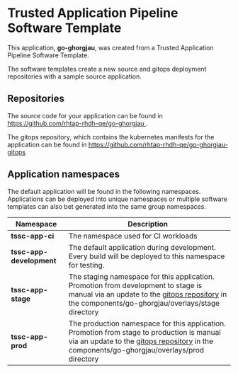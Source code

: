 # Trusted Application Pipeline Software Template

This application, **go-ghorgjau**, was created from a Trusted Application Pipeline Software Template.

The software templates create a new source and gitops deployment repositories with a sample source application. 

## Repositories

The source code for your application can be found in [https://github.com/rhtap-rhdh-qe/go-ghorgjau ](https://github.com/rhtap-rhdh-qe/go-ghorgjau ).
 
The gitops repository, which contains the kubernetes manifests for the application can be found in 
[https://github.com/rhtap-rhdh-qe/go-ghorgjau-gitops ](https://github.com/rhtap-rhdh-qe/go-ghorgjau-gitops ) 

## Application namespaces 

The default application will be found in the following namespaces. Applications can be deployed into unique namespaces or multiple software templates can also bet generated into the same group namespaces.  

|  Namespace   |  Description   |  
| -------- | -------- |
| **tssc-app-ci** | The namespace used for CI workloads |
| **tssc-app-development** | The default application during development. Every build will be deployed to this namespace for testing. |
| **tssc-app-stage** | The staging namespace for this application. Promotion from development to stage is manual via an update to the [gitops repository](https://github.com/rhtap-rhdh-qe/go-ghorgjau-gitops ) in the components/go-ghorgjau/overlays/stage directory |
| **tssc-app-prod** | The production namespace for this application. Promotion from stage to production is manual via an update to the [gitops repository](https://github.com/rhtap-rhdh-qe/go-ghorgjau-gitops ) in the components/go-ghorgjau/overlays/prod directory |